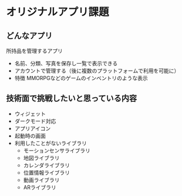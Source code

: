 # オリジナルアプリ課題

## どんなアプリ

所持品を管理するアプリ

* 名前、分類、写真を保存し一覧で表示できる
* アカウントで管理する（後に複数のプラットフォームで利用を可能に）
* 特徴 MMORPGなどのゲームのインベントリのような表示

## 技術面で挑戦したいと思っている内容

* ウィジェット
* ダークモード対応
* アプリアイコン
* 起動時の画面
* 利用したことがないライブラリ
  * モーションセンサライブラリ
  * 地図ライブラリ
  * カレンダライブラリ
  * 位置情報ライブラリ
  * 動画ライブラリ
  * ARライブラリ
